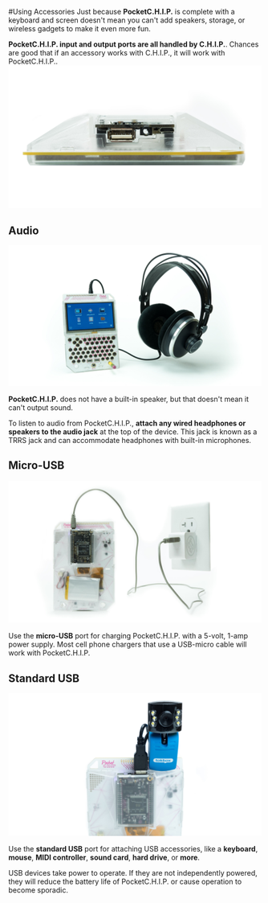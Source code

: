 #Using Accessories
Just because **PocketC.H.I.P.** is complete with a keyboard and screen doesn't mean you can't add speakers, storage, or wireless gadgets to make it even more fun. 

**PocketC.H.I.P. input and output ports are all handled by C.H.I.P.**. Chances are good that if an accessory works with C.H.I.P., it will work with PocketC.H.I.P.. ![Accessory ports](images/ports.jpg)

## Audio

![Headphones](images/headphones.jpg)

**PocketC.H.I.P.** does not have a built-in speaker, but that doesn't mean it can't output sound.

To listen to audio from PocketC.H.I.P., **attach any wired headphones or speakers to the audio jack** at the top of the device. This jack is known as a TRRS jack and can accommodate headphones with built-in microphones. 

## Micro-USB

![Charging](images/wall-power.jpg)

Use the **micro-USB** port for charging PocketC.H.I.P. with a 5-volt, 1-amp power supply. Most cell phone chargers that use a USB-micro cable will work with PocketC.H.I.P.

## Standard USB

![Webcam](images/webcam.jpg)

Use the **standard USB** port for attaching USB accessories, like a **keyboard**, **mouse**, **MIDI controller**, **sound card**, **hard drive**, or **more**. 

USB devices take power to operate. If they are not independently powered, they will reduce the battery life of PocketC.H.I.P. or cause operation to become sporadic.

